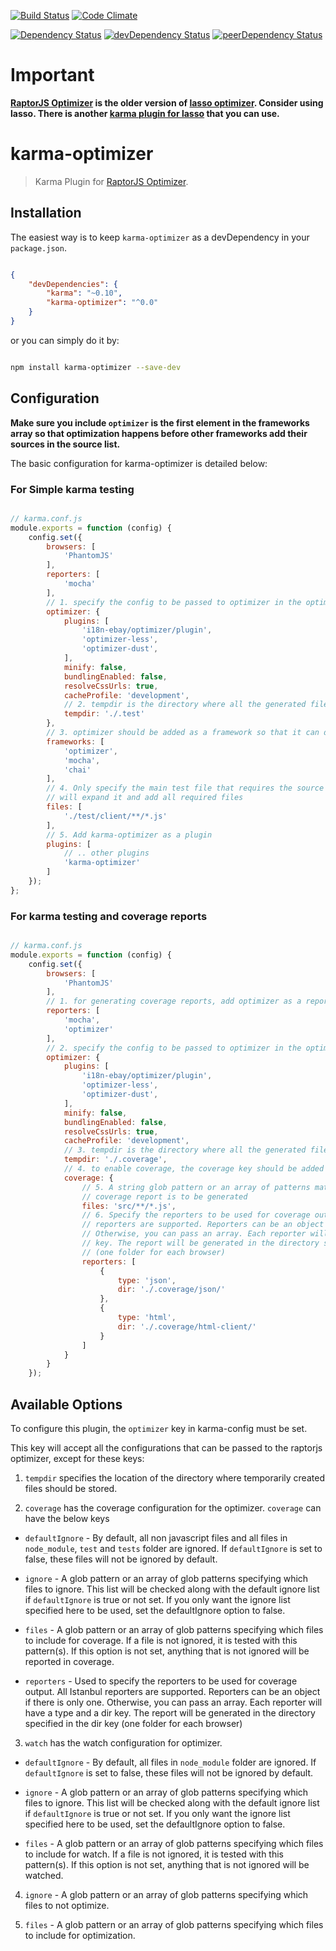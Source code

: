 [![Build Status](https://travis-ci.org/pranavjha/karma-optimizer.svg)](https://travis-ci.org/pranavjha/karma-optimizer)
[![Code Climate](https://codeclimate.com/github/pranavjha/karma-optimizer/badges/gpa.svg)](https://codeclimate.com/github/pranavjha/karma-optimizer)

[![Dependency Status](https://david-dm.org/pranavjha/karma-optimizer.svg)](https://david-dm.org/pranavjha/karma-optimizer)
[![devDependency Status](https://david-dm.org/pranavjha/karma-optimizer/dev-status.svg)](https://david-dm.org/pranavjha/karma-optimizer#info=devDependencies)
[![peerDependency Status](https://david-dm.org/pranavjha/karma-optimizer/peer-status.svg)](https://david-dm.org/pranavjha/karma-optimizer#info=peerDependencies)

# Important

**[RaptorJS Optimizer](https://github.com/raptorjs/optimizer) is the older version of
[lasso optimizer](https://github.com/lasso-js/lasso). Consider using lasso. There is another
[karma plugin for lasso](https://github.com/lasso-js/karma-lasso) that you can use.**


# karma-optimizer

> Karma Plugin for [RaptorJS Optimizer](https://github.com/raptorjs/optimizer).


## Installation

The easiest way is to keep `karma-optimizer` as a devDependency in your `package.json`.

```json

{
    "devDependencies": {
        "karma": "~0.10",
        "karma-optimizer": "^0.0"
    }
}

```

or you can simply do it by:

```bash

npm install karma-optimizer --save-dev

```


## Configuration

**Make sure you include `optimizer` is the first element in the frameworks array so that optimization happens before other
frameworks add their sources in the source list.**

The basic configuration for karma-optimizer is detailed below:

### For Simple karma testing

``` javascript

// karma.conf.js
module.exports = function (config) {
    config.set({
        browsers: [
            'PhantomJS'
        ],
        reporters: [
            'mocha'
        ],
        // 1. specify the config to be passed to optimizer in the optimizer key
        optimizer: {
            plugins: [
                'i18n-ebay/optimizer/plugin',
                'optimizer-less',
                'optimizer-dust',
            ],
            minify: false,
            bundlingEnabled: false,
            resolveCssUrls: true,
            cacheProfile: 'development',
            // 2. tempdir is the directory where all the generated files will be stored.
            tempdir: './.test'
        },
        // 3. optimizer should be added as a framework so that it can do bundling before tests
        frameworks: [
            'optimizer',
            'mocha',
            'chai'
        ],
        // 4. Only specify the main test file that requires the source files. karma-optimizer 
        // will expand it and add all required files
        files: [
            './test/client/**/*.js'
        ],
        // 5. Add karma-optimizer as a plugin
        plugins: [
            // .. other plugins
            'karma-optimizer'
        ]
    });
};

```


### For karma testing and coverage reports


``` javascript

// karma.conf.js
module.exports = function (config) {
    config.set({
        browsers: [
            'PhantomJS'
        ],
        // 1. for generating coverage reports, add optimizer as a reporter in config
        reporters: [
            'mocha',
            'optimizer'
        ],
        // 2. specify the config to be passed to optimizer in the optimizer key
        optimizer: {
            plugins: [
                'i18n-ebay/optimizer/plugin',
                'optimizer-less',
                'optimizer-dust',
            ],
            minify: false,
            bundlingEnabled: false,
            resolveCssUrls: true,
            cacheProfile: 'development',     
            // 3. tempdir is the directory where all the generated files will be stored.
            tempdir: './.coverage',
            // 4. to enable coverage, the coverage key should be added in the optimizer config 
            coverage: {
                // 5. A string glob pattern or an array of patterns matching the files for which,
                // coverage report is to be generated 
                files: 'src/**/*.js',
                // 6. Specify the reporters to be used for coverage output. All Istanbul
                // reporters are supported. Reporters can be an object if there is only one.
                // Otherwise, you can pass an array. Each reporter will have a type and a dir 
                // key. The report will be generated in the directory specified in the dir key
                // (one folder for each browser) 
                reporters: [
                    {
                        type: 'json',
                        dir: './.coverage/json/'
                    },
                    {
                        type: 'html',
                        dir: './.coverage/html-client/'
                    }
                ]
            }
        }
    });

```



## Available Options

To configure this plugin, the `optimizer` key in karma-config must be set.

This key will accept all the configurations that can be passed to the raptorjs optimizer, except for these keys:

1. `tempdir` specifies the location of the directory where temporarily created files should be stored.

2. `coverage` has the coverage configuration for the optimizer. `coverage` can have the below keys

  - `defaultIgnore` - By default, all non javascript files and all files in `node_module`, `test` and `tests` folder are ignored. If `defaultIgnore` is set to false, these files will not be ignored by default. 
  
  - `ignore` - A glob pattern or an array of glob patterns specifying which files to ignore. This list will be checked along with the default ignore list if `defaultIgnore` is true or not set. If you only want the ignore list specified here to be used, set the defaultIgnore option to false.

  - `files` - A glob pattern or an array of glob patterns specifying which files to include for coverage. If a file is not ignored, it is tested with this pattern(s). If this option is not set, anything that is not ignored will be reported in coverage.
  
  - `reporters` - Used to specify the reporters to be used for coverage output. All Istanbul reporters are supported. Reporters can be an object if there is only one. Otherwise, you can pass an array. Each reporter will have a type and a dir key. The report will be generated in the directory specified in the dir key (one folder for each browser) 

3. `watch` has the watch configuration for optimizer.

  - `defaultIgnore` - By default, all files in `node_module` folder are ignored. If `defaultIgnore` is set to false, these files will not be ignored by default. 
  
  - `ignore` - A glob pattern or an array of glob patterns specifying which files to ignore. This list will be checked along with the default ignore list if `defaultIgnore` is true or not set. If you only want the ignore list specified here to be used, set the defaultIgnore option to false.

  - `files` - A glob pattern or an array of glob patterns specifying which files to include for watch. If a file is not ignored, it is tested with this pattern(s). If this option is not set, anything that is not ignored will be watched.

4. `ignore` - A glob pattern or an array of glob patterns specifying which files to not optimize.

5. `files` - A glob pattern or an array of glob patterns specifying which files to include for optimization.

